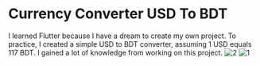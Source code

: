 # Currency Converter USD To BDT
I learned Flutter because I have a dream to create my own project. 
To practice, I created a simple USD to BDT converter, assuming 1 USD equals 117 BDT. 
I gained a lot of knowledge from working on this project.
![2](https://github.com/user-attachments/assets/1d66f2e1-5c57-4950-a2ad-81ac10ba76e1)
![1](https://github.com/user-attachments/assets/f18003bd-22be-480c-b8a9-cbdf72a55fe3)
